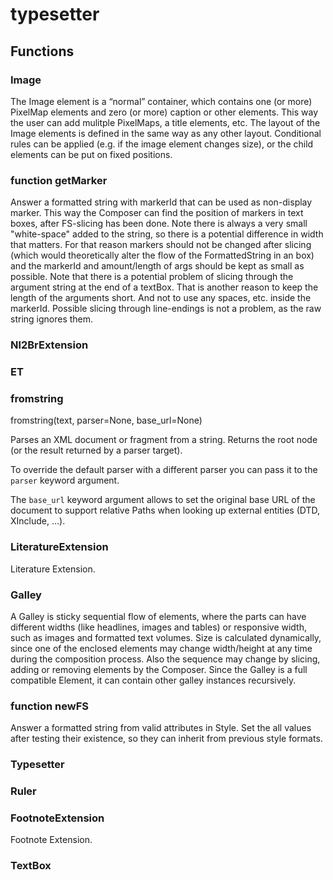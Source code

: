 # typesetter


## Functions

### Image
The Image element is a “normal” container, which contains one (or more) PixelMap elements and zero (or more)
caption or other elements. This way the user can add mulitple PixelMaps, a title elements, etc. 
The layout of the Image elements is defined in the same way as any other layout. Conditional rules can be 
applied (e.g. if the image element changes size), or the child elements can be put on fixed positions.
### function getMarker
Answer a formatted string with markerId that can be used as non-display marker.
This way the Composer can find the position of markers in text boxes, after
FS-slicing has been done. Note there is always a very small "white-space"
added to the string, so there is a potential difference in width that matters.
For that reason markers should not be changed after slicing (which would theoretically
alter the flow of the FormattedString in an box) and the markerId and amount/length
of args should be kept as small as possible.
Note that there is a potential problem of slicing through the argument string at
the end of a textBox. That is another reason to keep the length of the arguments short.
And not to use any spaces, etc. inside the markerId.
Possible slicing through line-endings is not a problem, as the raw string ignores them.
### Nl2BrExtension
### ET
### fromstring
fromstring(text, parser=None, base_url=None)

Parses an XML document or fragment from a string.  Returns the
root node (or the result returned by a parser target).

To override the default parser with a different parser you can pass it to
the ``parser`` keyword argument.

The ``base_url`` keyword argument allows to set the original base URL of
the document to support relative Paths when looking up external entities
(DTD, XInclude, ...).
### LiteratureExtension
Literature Extension.
### Galley
A Galley is sticky sequential flow of elements, where the parts can have
different widths (like headlines, images and tables) or responsive width, such as images
and formatted text volumes. Size is calculated dynamically, since one of the enclosed
elements may change width/height at any time during the composition process.
Also the sequence may change by slicing, adding or removing elements by the Composer.
Since the Galley is a full compatible Element, it can contain other galley instances
recursively.
### function newFS
Answer a formatted string from valid attributes in Style. Set the all values after testing
their existence, so they can inherit from previous style formats.
### Typesetter
### Ruler
### FootnoteExtension
Footnote Extension.
### TextBox
